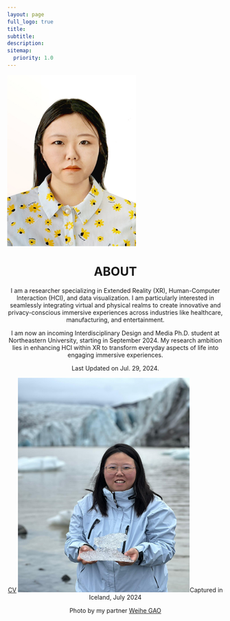 ```yaml
---
layout: page
full_logo: true
title: 
subtitle: 
description:  
sitemap:
  priority: 1.0
---
```

 <img src="assets/img/photo.jpg" alt="Your Name" style="width: 300px; height: 400px;">
<h1 align="center">ABOUT</h1>

<p align="center">
I am a researcher specializing in Extended Reality (XR), Human-Computer Interaction (HCI), and data visualization. I am particularly interested in seamlessly integrating virtual and physical realms to create innovative and privacy-conscious immersive experiences across industries like healthcare, manufacturing, and entertainment.
</p>

<p align="center">
I am now an incoming Interdisciplinary Design and Media Ph.D. student at Northeastern University, starting in September 2024. My research ambition lies in enhancing HCI within XR to transform everyday aspects of life into engaging immersive experiences.
</p>

<p align="center">
Last Updated on Jul. 29, 2024.
</p>


   
<body>
   <p align="center">
        <a href="assets/cv_shiqiyu_20240604.pdf" class="cv-link">CV</a>
        <img src="assets/website picture_202407.jpg" alt="Photo taken in Iceland, July 2024" class="profile-image" style="width: 400px; height: 500px;>
        <p align="center" class="caption">Captured in Iceland, July 2024</p>
        <p align="center" class="credit">Photo by my partner <a href="https://pages.gaowh.click/"> Weihe GAO</a></p>
    </p>
</body>
</html>



<br>
<br>
<br>
<br>
<br>
<br>
<br>
